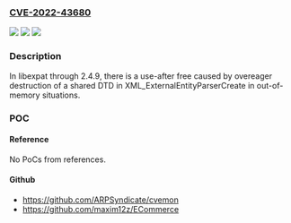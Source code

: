 ### [CVE-2022-43680](https://cve.mitre.org/cgi-bin/cvename.cgi?name=CVE-2022-43680)
![](https://img.shields.io/static/v1?label=Product&message=n%2Fa&color=blue)
![](https://img.shields.io/static/v1?label=Version&message=n%2Fa&color=blue)
![](https://img.shields.io/static/v1?label=Vulnerability&message=n%2Fa&color=brighgreen)

### Description

In libexpat through 2.4.9, there is a use-after free caused by overeager destruction of a shared DTD in XML_ExternalEntityParserCreate in out-of-memory situations.

### POC

#### Reference
No PoCs from references.

#### Github
- https://github.com/ARPSyndicate/cvemon
- https://github.com/maxim12z/ECommerce

